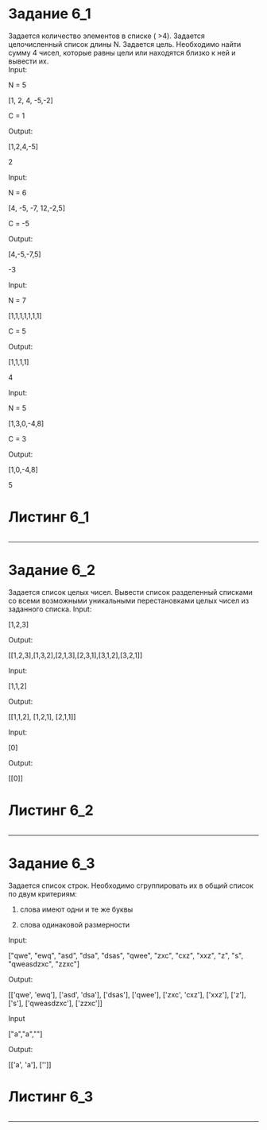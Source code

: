# Задание 6_1
Задается количество элементов в списке ( >4). Задается целочисленный список длины N. Задается цель. Необходимо найти сумму 4 чисел, которые равны цели или находятся близко к ней и вывести их.  
Input:

N = 5

[1, 2, 4, -5,-2] 

C = 1

Output:

[1,2,4,-5]

2

Input:

N = 6

[4, -5, -7, 12,-2,5]

C = -5

Output:

[4,-5,-7,5]

-3

Input:

N = 7

[1,1,1,1,1,1,1]

C = 5

Output:

[1,1,1,1]

4

Input:

N = 5

[1,3,0,-4,8]

C = 3

Output:

[1,0,-4,8]

5
# Листинг 6_1
```Py

```
________
# Задание 6_2
Задается список целых чисел. Вывести список разделенный списками со всеми возможными уникальными перестановками целых чисел из заданного списка.
Input:

[1,2,3]

Output:

[[1,2,3],[1,3,2],[2,1,3],[2,3,1],[3,1,2],[3,2,1]]

Input:

[1,1,2]

Output:

[[1,1,2], [1,2,1], [2,1,1]]

Input:

[0]

Output:

[[0]]

# Листинг 6_2
```Py

```
________
# Задание 6_3
Задается список строк.  Необходимо сгруппировать их в общий список по двум критериям:

1) слова имеют одни и те же буквы

2) слова одинаковой размерности

Input:

["qwe", "ewq", "asd", "dsa", "dsas", "qwee", "zxc", "cxz", "xxz", "z", "s", "qweasdzxc", "zzxc"]

Output:

[['qwe', 'ewq'], ['asd', 'dsa'], ['dsas'], ['qwee'], ['zxc', 'cxz'], ['xxz'], ['z'], ['s'], ['qweasdzxc'], ['zzxc']]

Input

["a","a",""]

Output:

[['a', 'a'], ['']]
# Листинг 6_3
```Py

```
________
